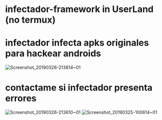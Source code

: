 # infectador-framework in UserLand (no termux)
# infectador infecta apks originales para hackear androids
![Screenshot_20190326-213814~01](https://user-images.githubusercontent.com/46208706/55048972-ccaafc00-500f-11e9-88c1-4b1f17e3bea2.png)
# contactame si infectador presenta errores

![Screenshot_20190326-213610~01](https://user-images.githubusercontent.com/46208706/55083656-7e2a4b80-5069-11e9-9686-1212e96c6f9a.png) ![Screenshot_20190325-100614~01](https://user-images.githubusercontent.com/46208706/55083795-b3369e00-5069-11e9-8544-0d1f193c2580.png)


